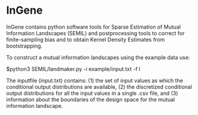 # InGene
InGene contains python software tools for Sparse Estimation of Mutual Information Landscapes (SEMIL) and postprocessing tools to correct for finite-sampling bias and to obtain Kernel Density Estimates from bootstrapping.

To construct a mutual information landscapes using the example data use:

$python3 SEMIL/landmaker.py -i example/input.txt -f l

The inputfile (input.txt) contains: (1) the set of input values as which the conditional output distributions are available, (2) the discretized conditional output distributions for all the input values in a single .csv file, and (3) information about the boundaries of the design space for the mutual information landscape.
